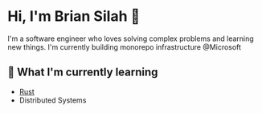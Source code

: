 # Hi, I'm Brian Silah 👋

I'm a software engineer who loves solving complex problems and learning new things. I'm currently building monorepo infrastructure @Microsoft

## 🌱 What I'm currently learning

- [Rust](https://www.rust-lang.org/)
- Distributed Systems


